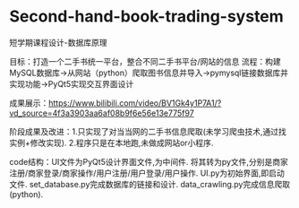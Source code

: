 # Second-hand-book-trading-system
短学期课程设计-数据库原理

目标：打造一个二手书统一平台，整合不同二手书平台/网站的信息
流程：构建MySQL数据库->从网站（python）爬取图书信息并导入->pymysql链接数据库并实现功能->PyQt5实现交互界面设计

成果展示：https://www.bilibili.com/video/BV1Gk4y1P7A1/?vd_source=4f3a3903aa6af08b9f6e56e13e775f97

阶段成果及改进：1.只实现了对当当网的二手书信息爬取(未学习爬虫技术,通过找实例+修改实现). 2.程序只是在本地跑,未做成网站or小程序.

code结构：UI文件为PyQt5设计界面文件,为中间件. 将其转为py文件,分别是商家注册/商家登录/商家操作/用户注册/用户登录/用户操作. UI.py为初始界面,即启动文件. set_database.py完成数据库的链接和设计. data_crawling.py完成信息爬取(python).
